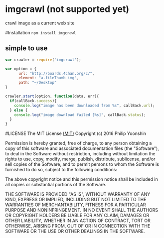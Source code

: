 # imgcrawl (not supported yet)
crawl image as a current web site

#Installation
```npm install imgcrawl```

## simple to use
```js
var crawler = require('imgcrawl');

var option = {
      url: "http://boards.4chan.org/c/",
      element: "a.fileThumb img",
      path: "~/Desktop"
}

crawler.start(option, function(data, err){
  if(callBack.success){
    console.log("image has been downloaded from %s", callBack.url);
  } else {
    console.log("image download failed [%s]", callBack.status);
  }
}
```

#LICENSE
The MIT License [(MIT)](https://github.com/imkimchi/muload/blob/master/LICENSE)
Copyright (c) 2016 Philip Yoonshin

Permission is hereby granted, free of charge, to any person obtaining a copy of this software and associated documentation files (the "Software"), to deal in the Software without restriction, including without limitation the rights to use, copy, modify, merge, publish, distribute, sublicense, and/or sell copies of the Software, and to permit persons to whom the Software is furnished to do so, subject to the following conditions:

The above copyright notice and this permission notice shall be included in all copies or substantial portions of the Software.

THE SOFTWARE IS PROVIDED "AS IS", WITHOUT WARRANTY OF ANY KIND, EXPRESS OR IMPLIED, INCLUDING BUT NOT LIMITED TO THE WARRANTIES OF MERCHANTABILITY, FITNESS FOR A PARTICULAR PURPOSE AND NONINFRINGEMENT. IN NO EVENT SHALL THE AUTHORS OR COPYRIGHT HOLDERS BE LIABLE FOR ANY CLAIM, DAMAGES OR OTHER LIABILITY, WHETHER IN AN ACTION OF CONTRACT, TORT OR OTHERWISE, ARISING FROM, OUT OF OR IN CONNECTION WITH THE SOFTWARE OR THE USE OR OTHER DEALINGS IN THE SOFTWARE.

